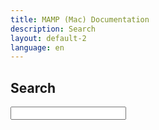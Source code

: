 ```yaml
---
title: MAMP (Mac) Documentation
description: Search
layout: default-2
language: en
---
```


## Search

<form action="/en/Search/">
  <input type="text" name="q" id="tipue_search_input" autocomplete="off" required>
</form>

